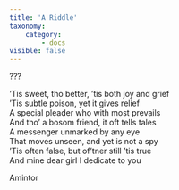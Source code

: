 ```yaml
---
title: 'A Riddle'
taxonomy:
    category:
        - docs
visible: false
---
```


<div class="author">???</div>

’Tis sweet, tho better, ’tis both joy and grief  
’Tis subtle poison, yet it gives relief  
A special pleader who with most prevails  
And tho’ a bosom friend, it oft tells tales  
A messenger unmarked by any eye  
That moves unseen, and yet is not a spy  
’Tis often false, but of’tner still ’tis true  
And mine dear girl I dedicate to you

Amintor